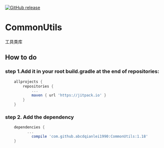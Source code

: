 [![GitHub release](https://img.shields.io/github/release/abcdqianlei1990/CommonUtils.svg)](https://github.com/abcdqianlei1990/CommonUtils/releases)
# CommonUtils
工具类库

## How to do
### step 1.Add it in your root build.gradle at the end of repositories:
```groovy
	allprojects {
		repositories {
			...
			maven { url 'https://jitpack.io' }
		}
	}
```
### step 2. Add the dependency
```groovy
	dependencies {
          ...
	        compile 'com.github.abcdqianlei1990:CommonUtils:1.18'
	}
```
